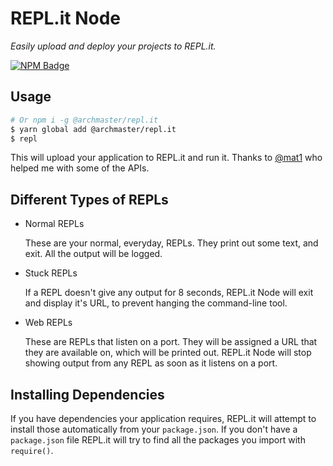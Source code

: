 # REPL.it Node

*Easily upload and deploy your projects to REPL.it.*

[![NPM Badge](https://img.shields.io/npm/v/@archmaster/repl.it.svg?colorB=red&style=flat-square)](https://npmjs.com/@archmaster/repl.it)

## Usage 

```bash
# Or npm i -g @archmaster/repl.it
$ yarn global add @archmaster/repl.it
$ repl
```

This will upload your application to REPL.it and run it. Thanks to [@mat1](https://repl.it/@mat1) who helped me with some of the APIs.

## Different Types of REPLs

- Normal REPLs

  These are your normal, everyday, REPLs. They print out some text, and exit. All the output will be logged.

- Stuck REPLs

  If a REPL doesn't give any output for 8 seconds, REPL.it Node will exit and display it's URL, to prevent hanging the command-line tool.

- Web REPLs

  These are REPLs that listen on a port. They will be assigned a URL that they are available on, which will be printed out. REPL.it Node will stop showing output from any REPL as soon as it listens on a port.

## Installing Dependencies

If you have dependencies your application requires, REPL.it will attempt to install those automatically from your `package.json`. If you don't have a `package.json` file REPL.it will try to find all the packages you import with `require()`.